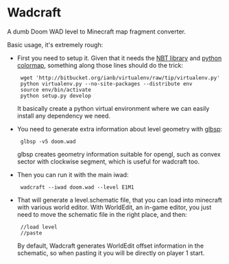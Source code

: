 Wadcraft
========

A dumb Doom WAD level to Minecraft map fragment converter.


Basic usage, it's extremely rough:

 - First you need to setup it. Given that it needs the [NBT library](https://github.com/twoolie/NBT) and [python colormap](http://code.google.com/p/python-colormath/), something along those lines should do the trick:

        wget 'http://bitbucket.org/ianb/virtualenv/raw/tip/virtualenv.py'
        python virtualenv.py --no-site-packages --distribute env
        source env/bin/activate
        python setup.py develop

   It basically create a python virtual environment where we can easily install any dependency we need.

 - You need to generate extra information about level geometry with [glbsp](http://glbsp.sourceforge.net/):
        
        glbsp -v5 doom.wad

   glbsp creates geometry information suitable for opengl, such as convex sector with clockwise segment, which is useful for wadcraft too.

 - Then you can run it with the main iwad: 

        wadcraft --iwad doom.wad --level E1M1
    
 - That will generate a level.schematic file, that you can load into minecraft with various world editor. With WorldEdit, an in-game editor, you just need to move the schematic file in the right place, and then:

        //load level
        //paste

   By default, Wadcraft generates WorldEdit offset information in the schematic, so when pasting it you will be directly on player 1 start.

